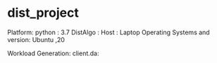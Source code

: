 # dist_project
Platform:
  python : 3.7
  DistAlgo : 
  Host : Laptop
  Operating Systems and version: Ubuntu ,20
  
Workload Generation:
  client.da: 
  
  
